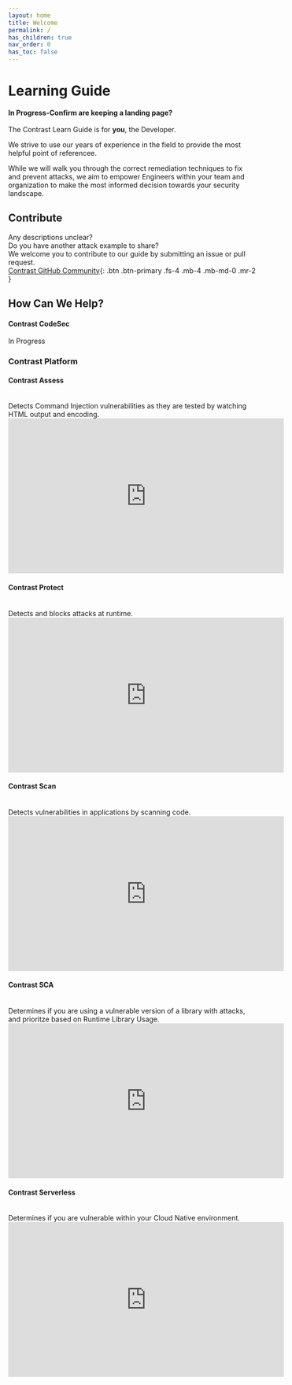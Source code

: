 ```yaml
---
layout: home
title: Welcome
permalink: /
has_children: true
nav_order: 0
has_toc: false
---
```

# Learning Guide

**In Progress-Confirm are keeping a landing page?**
<br/> 
<br/> 
The Contrast Learn Guide is for **you**, the Developer. 

We strive to use our years of experience in the field to provide the most helpful point of referencee. 

While we will walk you through the correct remediation techniques to fix and prevent attacks, we aim to empower Engineers within your team and organization to make the most informed decision towards your security landscape. 


## Contribute 

Any descriptions unclear? 
<br/> 
Do you have another attack example to share? 
<br/> 
We welcome you to contribute to our guide by submitting an issue or pull request.
<br/> 
[Contrast GitHub Community](https://github.com/sara-kathryn/DeveloperLearnGuide){: .btn .btn-primary .fs-4 .mb-4 .mb-md-0 .mr-2 }
<br/> 


## How Can We Help?

#### Contrast CodeSec 

In Progress

### Contrast Platform

#### Contrast Assess 
<br/>
Detects Command Injection vulnerabilities as they are tested by watching HTML output and encoding. 

<iframe width="560" height="315" src="https://www.youtube.com/embed/z0DBdAW6IKw" title="YouTube video player" frameborder="0" allow="accelerometer; autoplay; clipboard-write; encrypted-media; gyroscope; picture-in-picture" allowfullscreen></iframe> 

<br/>

#### Contrast Protect 
<br/>
Detects and blocks attacks at runtime. 

<iframe width="560" height="315" src="https://www.youtube.com/embed/-cV6BsTQpi4" title="YouTube video player" frameborder="0" allow="accelerometer; autoplay; clipboard-write; encrypted-media; gyroscope; picture-in-picture" allowfullscreen></iframe> 
<br/> 



#### Contrast Scan
<br/> 
Detects vulnerabilities in  applications by scanning code. 
<iframe width="560" height="315" src="https://www.youtube.com/embed/AvRG2KzQk4w" title="YouTube video player" frameborder="0" allow="accelerometer; autoplay; clipboard-write; encrypted-media; gyroscope; picture-in-picture" allowfullscreen></iframe> 
<br/>  


#### Contrast SCA
<br/> 
Determines if you are using a vulnerable version of a library with attacks, and prioritze based on Runtime Library Usage.
<iframe width="560" height="315" src="https://www.youtube.com/embed/8HH6kjSva1k" title="YouTube video player" frameborder="0" allow="accelerometer; autoplay; clipboard-write; encrypted-media; gyroscope; picture-in-picture" allowfullscreen></iframe>
<br/> 

#### Contrast Serverless
<br/> 
Determines if you are vulnerable within your Cloud Native environment. 
<iframe width="560" height="315" src="https://www.youtube.com/embed/ferTzMA-uhI" title="YouTube video player" frameborder="0" allow="accelerometer; autoplay; clipboard-write; encrypted-media; gyroscope; picture-in-picture" allowfullscreen></iframe>
